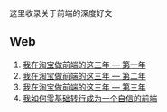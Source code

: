 这里收录关于前端的深度好文

## Web

1. [我在淘宝做前端的这三年 — 第一年](https://juejin.im/post/6844903783198097416#heading-6)
2. [我在淘宝做前端的这三年 — 第二年](https://juejin.im/post/6844903789988675598)
3. [我在淘宝做前端的这三年 — 第三年](https://juejin.im/post/6844903792446537735)
4. [我如何零基础转行成为一个自信的前端](https://juejin.im/post/6844903783630127111#heading-4)
